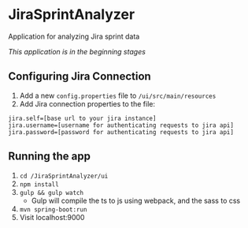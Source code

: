 # JiraSprintAnalyzer
Application for analyzing Jira sprint data

_This application is in the beginning stages_

## Configuring Jira Connection
1. Add a new ``config.properties`` file to `/ui/src/main/resources`
2. Add Jira connection properties to the file:

```
jira.self=[base url to your jira instance]
jira.username=[username for authenticating requests to jira api]
jira.password=[password for authenticating requests to jira api]

```

## Running the app
1. ``cd /JiraSprintAnalyzer/ui``
2. ``npm install``
3. ``gulp && gulp watch``
    - Gulp will compile the ts to js using webpack, and the sass to css
4. ``mvn spring-boot:run``
5. Visit localhost:9000



